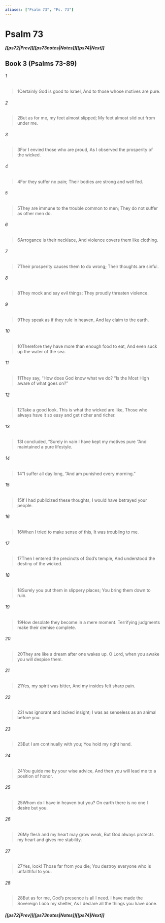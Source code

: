 ```yaml
---
aliases: ["Psalm 73", "Ps. 73"]
---
```

# Psalm 73
##### <span class=arrow-left></span>[[ps72|Prev]]<span class=navigation-separator></span>[[ps73notes|Notes]]<span class=navigation-separator></span>[[ps74|Next]]<span class=arrow-right></span>
## Book 3 (Psalms 73-89)
###### 1
><span class=verse-first-poetry>1</span>Certainly God is good to Israel,
>And to those whose motives are pure.
###### 2
><span class=verse-body-poetry>2</span>But as for me, my feet almost slipped;
>My feet almost slid out from under me.
###### 3
><span class=verse-body-poetry>3</span>For I envied those who are proud,
>As I observed the prosperity of the wicked.
###### 4
><span class=verse-body-poetry>4</span>For they suffer no pain;
>Their bodies are strong and well fed.
###### 5
><span class=verse-body-poetry>5</span>They are immune to the trouble common to men;
>They do not suffer as other men do.
###### 6
><span class=verse-body-poetry>6</span>Arrogance is their necklace,
>And violence covers them like clothing.
###### 7
><span class=verse-body-poetry>7</span>Their prosperity causes them to do wrong;
>Their thoughts are sinful.
###### 8
><span class=verse-body-poetry>8</span>They mock and say evil things;
>They proudly threaten violence.
###### 9
><span class=verse-body-poetry>9</span>They speak as if they rule in heaven,
>And lay claim to the earth.
<div class=paragraph-break></div>

###### 10
><span class=verse-first-poetry>10</span>Therefore they have more than enough food to eat,
>And even suck up the water of the sea.
###### 11
><span class=verse-body-poetry>11</span>They say, “How does God know what we do?
><span class=poetry-quote-double>“</span>Is the Most High aware of what goes on?”
###### 12
><span class=verse-body-poetry>12</span>Take a good look. This is what the wicked are like,
>Those who always have it so easy and get richer and richer.
###### 13
><span class=verse-body-poetry>13</span>I concluded, “Surely in vain I have kept my motives pure
><span class=poetry-quote-double>“</span>And maintained a pure lifestyle.
###### 14
><span class=verse-body-poetry>14</span><span class=poetry-quote-double>“</span>I suffer all day long,
><span class=poetry-quote-double>“</span>And am punished every morning.”
<div class=paragraph-break></div>

###### 15
><span class=verse-first-poetry>15</span>If I had publicized these thoughts,
>I would have betrayed your people.
###### 16
><span class=verse-body-poetry>16</span>When I tried to make sense of this,
>It was troubling to me.
###### 17
><span class=verse-body-poetry>17</span>Then I entered the precincts of God’s temple,
>And understood the destiny of the wicked.
###### 18
><span class=verse-body-poetry>18</span>Surely you put them in slippery places;
>You bring them down to ruin.
###### 19
><span class=verse-body-poetry>19</span>How desolate they become in a mere moment.
>Terrifying judgments make their demise complete.
###### 20
><span class=verse-body-poetry>20</span>They are like a dream after one wakes up.
>O Lord, when you awake you will despise them.
<div class=paragraph-break></div>

###### 21
><span class=verse-first-poetry>21</span>Yes, my spirit was bitter,
>And my insides felt sharp pain.
###### 22
><span class=verse-body-poetry>22</span>I was ignorant and lacked insight;
>I was as senseless as an animal before you.
###### 23
><span class=verse-body-poetry>23</span>But I am continually with you;
>You hold my right hand.
###### 24
><span class=verse-body-poetry>24</span>You guide me by your wise advice,
>And then you will lead me to a position of honor.
<div class=paragraph-break></div>

###### 25
><span class=verse-first-poetry>25</span>Whom do I have in heaven but you?
>On earth there is no one I desire but you.
###### 26
><span class=verse-body-poetry>26</span>My flesh and my heart may grow weak,
>But God always protects my heart and gives me stability.
###### 27
><span class=verse-body-poetry>27</span>Yes, look! Those far from you die;
>You destroy everyone who is unfaithful to you.
###### 28
><span class=verse-body-poetry>28</span>But as for me, God’s presence is all I need.
>I have made the Sovereign Lᴏʀᴅ my shelter,
>As I declare all the things you have done.
##### <span class=arrow-left></span>[[ps72|Prev]]<span class=navigation-separator></span>[[ps73notes|Notes]]<span class=navigation-separator></span>[[ps74|Next]]<span class=arrow-right></span>